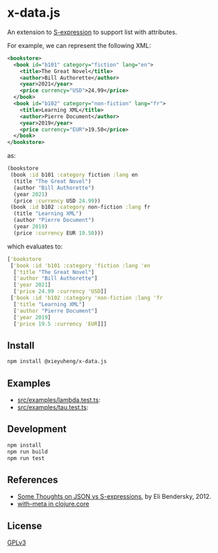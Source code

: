# x-data.js

An extension to [S-expression](https://en.wikipedia.org/wiki/S-expression)
to support list with attributes.

For example, we can represent the following XML:

```xml
<bookstore>
  <book id="b101" category="fiction" lang="en">
    <title>The Great Novel</title>
    <author>Bill Authorette</author>
    <year>2021</year>
    <price currency="USD">24.99</price>
  </book>
  <book id="b102" category="non-fiction" lang="fr">
    <title>Learning XML</title>
    <author>Pierre Document</author>
    <year>2019</year>
    <price currency="EUR">19.50</price>
  </book>
</bookstore>
```

as:

```clojure
(bookstore
 (book :id b101 :category fiction :lang en
  (title "The Great Novel")
  (author "Bill Authorette")
  (year 2021)
  (price :currency USD 24.99))
 (book :id b102 :category non-fiction :lang fr
  (title "Learning XML")
  (author "Pierre Document")
  (year 2019)
  (price :currency EUR 19.50)))
```

which evaluates to:

```clojure
['bookstore
 ['book :id 'b101 :category 'fiction :lang 'en
  ['title "The Great Novel"]
  ['author "Bill Authorette"]
  ['year 2021]
  ['price 24.99 :currency 'USD]]
 ['book :id 'b102 :category 'non-fiction :lang 'fr
  ['title "Learning XML"]
  ['author "Pierre Document"]
  ['year 2019]
  ['price 19.5 :currency 'EUR]]]
```

## Install

```sh
npm install @xieyuheng/x-data.js
```

## Examples

- [src/examples/lambda.test.ts](src/examples/lambda.test.ts):
- [src/examples/tau.test.ts](src/examples/tau.test.ts):

## Development

```sh
npm install
npm run build
npm run test
```

## References

- [Some Thoughts on JSON vs S-expressions](https://eli.thegreenplace.net/2012/03/04/some-thoughts-on-json-vs-s-expressions), by Eli Bendersky, 2012.
- [with-meta in clojure.core](https://clojuredocs.org/clojure.core/with-meta)

## License

[GPLv3](LICENSE)

